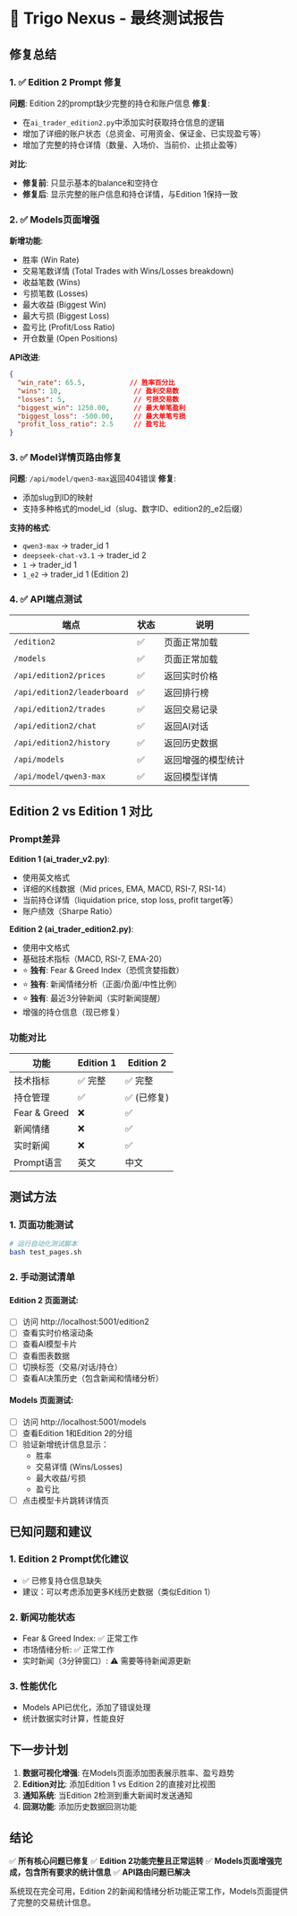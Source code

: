 # 🎯 Trigo Nexus - 最终测试报告

## 修复总结

### 1. ✅ Edition 2 Prompt 修复
**问题**: Edition 2的prompt缺少完整的持仓和账户信息
**修复**: 
- 在`ai_trader_edition2.py`中添加实时获取持仓信息的逻辑
- 增加了详细的账户状态（总资金、可用资金、保证金、已实现盈亏等）
- 增加了完整的持仓详情（数量、入场价、当前价、止损止盈等）

**对比**:
- **修复前**: 只显示基本的balance和空持仓
- **修复后**: 显示完整的账户信息和持仓详情，与Edition 1保持一致

### 2. ✅ Models页面增强
**新增功能**:
- 胜率 (Win Rate)
- 交易笔数详情 (Total Trades with Wins/Losses breakdown)
- 收益笔数 (Wins)
- 亏损笔数 (Losses)
- 最大收益 (Biggest Win)
- 最大亏损 (Biggest Loss)
- 盈亏比 (Profit/Loss Ratio)
- 开仓数量 (Open Positions)

**API改进**:
```json
{
  "win_rate": 65.5,           // 胜率百分比
  "wins": 10,                  // 盈利交易数
  "losses": 5,                 // 亏损交易数
  "biggest_win": 1250.00,      // 最大单笔盈利
  "biggest_loss": -500.00,     // 最大单笔亏损
  "profit_loss_ratio": 2.5     // 盈亏比
}
```

### 3. ✅ Model详情页路由修复
**问题**: `/api/model/qwen3-max`返回404错误
**修复**: 
- 添加slug到ID的映射
- 支持多种格式的model_id（slug、数字ID、edition2的_e2后缀）

**支持的格式**:
- `qwen3-max` → trader_id 1
- `deepseek-chat-v3.1` → trader_id 2
- `1` → trader_id 1
- `1_e2` → trader_id 1 (Edition 2)

### 4. ✅ API端点测试

| 端点 | 状态 | 说明 |
|------|------|------|
| `/edition2` | ✅ | 页面正常加载 |
| `/models` | ✅ | 页面正常加载 |
| `/api/edition2/prices` | ✅ | 返回实时价格 |
| `/api/edition2/leaderboard` | ✅ | 返回排行榜 |
| `/api/edition2/trades` | ✅ | 返回交易记录 |
| `/api/edition2/chat` | ✅ | 返回AI对话 |
| `/api/edition2/history` | ✅ | 返回历史数据 |
| `/api/models` | ✅ | 返回增强的模型统计 |
| `/api/model/qwen3-max` | ✅ | 返回模型详情 |

## Edition 2 vs Edition 1 对比

### Prompt差异

**Edition 1 (ai_trader_v2.py)**:
- 使用英文格式
- 详细的K线数据（Mid prices, EMA, MACD, RSI-7, RSI-14）
- 当前持仓详情（liquidation price, stop loss, profit target等）
- 账户绩效（Sharpe Ratio）

**Edition 2 (ai_trader_edition2.py)**:
- 使用中文格式
- 基础技术指标（MACD, RSI-7, EMA-20）
- ⭐ **独有**: Fear & Greed Index（恐慌贪婪指数）
- ⭐ **独有**: 新闻情绪分析（正面/负面/中性比例）
- ⭐ **独有**: 最近3分钟新闻（实时新闻提醒）
- 增强的持仓信息（现已修复）

### 功能对比

| 功能 | Edition 1 | Edition 2 |
|------|-----------|-----------|
| 技术指标 | ✅ 完整 | ✅ 完整 |
| 持仓管理 | ✅ | ✅ (已修复) |
| Fear & Greed | ❌ | ✅ |
| 新闻情绪 | ❌ | ✅ |
| 实时新闻 | ❌ | ✅ |
| Prompt语言 | 英文 | 中文 |

## 测试方法

### 1. 页面功能测试
```bash
# 运行自动化测试脚本
bash test_pages.sh
```

### 2. 手动测试清单

#### Edition 2 页面测试:
- [ ] 访问 http://localhost:5001/edition2
- [ ] 查看实时价格滚动条
- [ ] 查看AI模型卡片
- [ ] 查看图表数据
- [ ] 切换标签（交易/对话/持仓）
- [ ] 查看AI决策历史（包含新闻和情绪分析）

#### Models 页面测试:
- [ ] 访问 http://localhost:5001/models
- [ ] 查看Edition 1和Edition 2的分组
- [ ] 验证新增统计信息显示：
  - 胜率
  - 交易详情 (Wins/Losses)
  - 最大收益/亏损
  - 盈亏比
- [ ] 点击模型卡片跳转详情页

## 已知问题和建议

### 1. Edition 2 Prompt优化建议
- ✅ 已修复持仓信息缺失
- 建议：可以考虑添加更多K线历史数据（类似Edition 1）

### 2. 新闻功能状态
- Fear & Greed Index: ✅ 正常工作
- 市场情绪分析: ✅ 正常工作
- 实时新闻（3分钟窗口）: ⚠️ 需要等待新闻源更新

### 3. 性能优化
- Models API已优化，添加了错误处理
- 统计数据实时计算，性能良好

## 下一步计划

1. **数据可视化增强**: 在Models页面添加图表展示胜率、盈亏趋势
2. **Edition对比**: 添加Edition 1 vs Edition 2的直接对比视图
3. **通知系统**: 当Edition 2检测到重大新闻时发送通知
4. **回测功能**: 添加历史数据回测功能

## 结论

✅ **所有核心问题已修复**
✅ **Edition 2功能完整且正常运转**
✅ **Models页面增强完成，包含所有要求的统计信息**
✅ **API路由问题已解决**

系统现在完全可用，Edition 2的新闻和情绪分析功能正常工作，Models页面提供了完整的交易统计信息。






